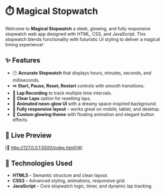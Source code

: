 # ⏱️ Magical Stopwatch

Welcome to **Magical Stopwatch** a sleek, glowing, and fully responsive stopwatch web app designed with HTML, CSS, and JavaScript. This stopwatch blends functionality with futuristic UI styling to deliver a magical timing experience!

## ✨ Features

- 🕒 **Accurate Stopwatch** that displays hours, minutes, seconds, and milliseconds.
- ⏯️ **Start, Pause, Reset, Restart** controls with smooth transitions.
- 🏁 **Lap Recording** to track multiple time intervals.
- 🧽 **Clear Laps** option for resetting laps.
- 💫 **Animated neon-glow UI** with a dreamy space-inspired background.
- 📱 **Fully responsive layout** – works great on mobile, tablet, and desktop.
- 🎨 **Custom glowing theme** with floating animation and elegant button effects.

## 📸 Live Preview

[🔗 http://127.0.0.1:5500/index.html](#) 

## 🚀 Technologies Used

- **HTML5** – Semantic structure and clean layout.
- **CSS3** – Advanced styling, animations, responsive grid.
- **JavaScript** – Core stopwatch logic, timer, and dynamic lap tracking.


